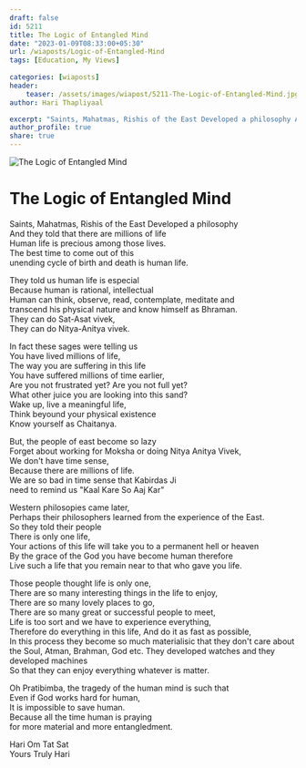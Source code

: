 ```yaml
---
draft: false
id: 5211
title: The Logic of Entangled Mind           
date: "2023-01-09T08:33:00+05:30"            
url: /wiaposts/Logic-of-Entangled-Mind         
tags: [Education, My Views]         
            
categories: [wiaposts] 
header:            
    teaser: /assets/images/wiapost/5211-The-Logic-of-Entangled-Mind.jpg            
author: Hari Thapliyaal            

excerpt: "Saints, Mahatmas, Rishis of the East Developed a philosophy And they told that there are millions of life Human life is precious among those lives. The best time to come out of this unending cycle of birth and death is"
author_profile: true            
share: true            
---
```

![The Logic of Entangled Mind](/assets/images/wiapost/5211-The-Logic-of-Entangled-Mind.jpg )            
       
# The Logic of Entangled Mind      
    
Saints, Mahatmas, Rishis of the East Developed a philosophy     
And they told that there are millions of life     
Human life is precious among those lives.    
The best time to come out of this     
unending cycle of birth and death is human life.    
    
They told us human life is especial     
Because human is rational, intellectual    
Human can think, observe, read, contemplate, meditate and     
transcend his physical nature and know himself as Bhraman.    
They can do Sat-Asat vivek,    
They can do Nitya-Anitya vivek.    
    
In fact these sages were telling us     
You have lived millions of life,    
The way you are suffering in this life     
You have suffered millions of time earlier,    
Are you not frustrated yet? Are you not full yet?     
What other juice you are looking into this sand?    
Wake up, live a meaningful life,    
Think beyound your physical existence     
Know yourself as Chaitanya.    
    
But, the people of east become so lazy     
Forget about working for Moksha or doing Nitya Anitya Vivek,    
We don't have time sense,    
Because there are millions of life.    
We are so bad in time sense that Kabirdas Ji     
need to remind us "Kaal Kare So Aaj Kar"    
    
Western philosopies came later,    
Perhaps their philosophers learned from the experience of the East.    
So they told their people     
There is only one life,    
Your actions of this life 
will take you to a permanent hell or heaven   
By the grace of the God you have become human therefore     
Live such a life that you remain near to that who gave you life.    
    
Those people thought life is only one,    
There are so many interesting things in the life to enjoy,    
There are so many lovely places to go,    
There are so many great or successful people to meet,   
Life is too sort and we have to experience everything,     
Therefore do everything in this life, 
And do it as fast as possible,   
In this process they become so much materialisic 
that they don't care about 
the Soul, Atman, Brahman, God etc.
They developed watches and they developed machines   
So that they can enjoy everything whatever is matter.    
    
Oh Pratibimba, the tragedy of the human mind is such that    
Even if God works hard for human,  
It is impossible to save human.      
Because all the time human is praying    
for more material and more entangledment.    
    
Hari Om Tat Sat  
Yours Truly Hari     
    
    
